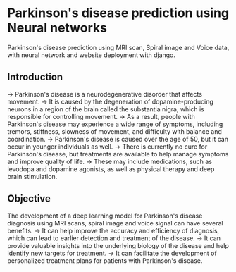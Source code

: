 # Parkinson's disease prediction using Neural networks
 Parkinson's disease prediction using MRI scan, Spiral image and Voice data, with neural network and website deployment with django.

## Introduction

-> Parkinson's disease is a neurodegenerative disorder that affects movement.
-> It is caused by the degeneration of dopamine-producing neurons in a region of the brain called the substantia nigra, which is responsible for controlling movement.
-> As a result, people with Parkinson's disease may experience a wide range of symptoms, including tremors, stiffness, slowness of movement, and difficulty with balance and coordination.
-> Parkinson's disease is caused over the age of 50, but it can occur in younger individuals as well.
-> There is currently no cure for Parkinson's disease, but treatments are available to help manage symptoms and improve quality of life.
-> These may include medications, such as levodopa and dopamine agonists, as well as physical therapy and deep brain stimulation.

## Objective

The development of a deep learning model for Parkinson's disease diagnosis using MRI scans, spiral image and voice signal can have several benefits.
-> It can help improve the accuracy and efficiency of diagnosis, which can lead to earlier detection and treatment of the disease.
-> It can provide valuable insights into the underlying biology of the disease and help identify new targets for treatment.
-> It can facilitate the development of personalized treatment plans for patients with Parkinson's disease.
